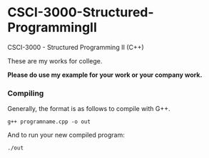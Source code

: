 # CSCI-3000-Structured-ProgrammingII
CSCI-3000 - Structured Programming II (C++)

These are my works for college.

**Please do use my example for your work or your company work.**

### Compiling

Generally, the format is as follows to compile with G++.

```
g++ programname.cpp -o out
```

And to run your new compiled program:

```
./out
```
